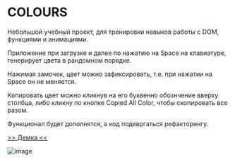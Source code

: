 # COLOURS
Небольшой учебный проект, для тренировки навыков работы с DOM, функциями и анимациями.

Приложение при загрузке и далее по нажатию на Space на клавиатуре, генерирует цвета в рандомном порядке.

Нажимая замочек, цвет можно зафиксировать, т.е. при нажатии на Space он не меняется.

Копировать цвет можно кликнув на его буквенно обознчение вверху столбца, либо кликну по кнопке Copied All Color, чтобы скопировать все разом.

Функционал будет дополнятся, а код подевргаться рефакторингу.

[>> Демка <<](https://efremandre.github.io/-colours/)

![image](https://user-images.githubusercontent.com/25119216/198176593-0c9919fc-fe7b-4d20-8f03-c7ca1a7f0b3c.png)

